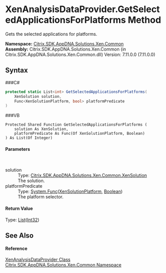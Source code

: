 # XenAnalysisDataProvider.GetSelectedApplicationsForPlatforms Method 
 

Gets the selected applications for platforms.

**Namespace:**&nbsp;<a href="N_Citrix_SDK_AppDNA_Solutions_Xen_Common">Citrix.SDK.AppDNA.Solutions.Xen.Common</a><br />**Assembly:**&nbsp;Citrix.SDK.AppDNA.Solutions.Xen.Common (in Citrix.SDK.AppDNA.Solutions.Xen.Common.dll) Version: 7.11.0.0 (7.11.0.0)

## Syntax

###C#
```csharp
protected static List<int> GetSelectedApplicationsForPlatforms(
	XenSolution solution,
	Func<XenSolutionPlatform, bool> platformPredicate
)
```

###VB
```vbnet
Protected Shared Function GetSelectedApplicationsForPlatforms ( 
	solution As XenSolution,
	platformPredicate As Func(Of XenSolutionPlatform, Boolean)
) As List(Of Integer)
```


#### Parameters
&nbsp;<dl><dt>solution</dt><dd>Type: <a href="T_Citrix_SDK_AppDNA_Solutions_Xen_Common_XenSolution">Citrix.SDK.AppDNA.Solutions.Xen.Common.XenSolution</a><br />The solution.</dd><dt>platformPredicate</dt><dd>Type: <a href="http://msdn2.microsoft.com/en-us/library/bb549151" target="_blank">System.Func</a>(<a href="T_Citrix_SDK_AppDNA_Solutions_Xen_Common_XenSolutionPlatform">XenSolutionPlatform</a>, <a href="http://msdn2.microsoft.com/en-us/library/a28wyd50" target="_blank">Boolean</a>)<br />The platform selector.</dd></dl>

#### Return Value
Type: <a href="http://msdn2.microsoft.com/en-us/library/6sh2ey19" target="_blank">List</a>(<a href="http://msdn2.microsoft.com/en-us/library/td2s409d" target="_blank">Int32</a>)<br />

## See Also


#### Reference
<a href="T_Citrix_SDK_AppDNA_Solutions_Xen_Common_XenAnalysisDataProvider">XenAnalysisDataProvider Class</a><br /><a href="N_Citrix_SDK_AppDNA_Solutions_Xen_Common">Citrix.SDK.AppDNA.Solutions.Xen.Common Namespace</a><br />